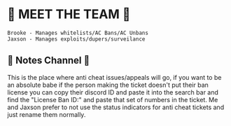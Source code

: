 
# 🌟 MEET THE TEAM 🌟

	Brooke - Manages whitelists/AC Bans/AC Unbans
	Jaxson - Manages exploits/dupers/surveilance

## 🌟 Notes Channel 🌟

This is the place where anti cheat issues/appeals will go, if you want to be an absolute babe if the person making the ticket doesn't put their ban license  you can copy their discord ID and paste it into the search bar and find the "License Ban ID:" and paste that set of numbers in the ticket. Me and Jaxson prefer to not use the status indicators for anti cheat tickets and just rename them normally.


